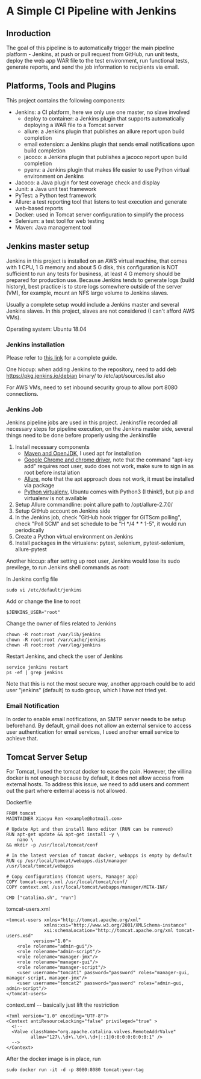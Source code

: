 # A Simple CI Pipeline with Jenkins


## Inroduction

The goal of this pipeline is to automatically trigger the main pipeline platform - Jenkins, at push or pull request from GitHub, run unit tests, deploy the web app WAR file to the test environment, run functional tests, generate reports, and send the job information to recipients via email.


## Platforms, Tools and Plugins

This project contains the following components:

* Jenkins: a CI platform, here we only use one master, no slave involved
    - deploy to container: a Jenkins plugin that supports automatically deploying a WAR file to a Tomcat server
    - allure: a Jenkins plugin that publishes an allure report upon build completion 
    - email extension: a Jenkins plugin that sends email notifications upon build completion
    - jacoco: a Jenkins plugin that publishes a jacoco report upon build completion 
    - pyenv: a Jenkins plugin that makes life easier to use Python virtual environment on Jenkins  
* Jacoco: a Java plugin for test coverage check and display
* Junit: a Java unit test framework
* PyTest: a Python test framework
* Allure: a test reporting tool that listens to test execution and generate web-based reports 
* Docker: used in Tomcat server configuration to simplify the process
* Selenium: a test tool for web testing
* Maven: Java management tool


## Jenkins master setup 

Jenkins in this project is installed on an AWS virtual machine, that comes with 1 CPU, 1 G memory and about 5 G disk, this configuration is NOT sufficient to run any tests for business, at least 4 G memory should be prepared for production use. Because Jenkins tends to generate logs (build history), best practice is to store logs somewhere outside of the server (VM), for example, mount an NFS large volume to Jenkins slaves.

Usually a complete setup would include a Jenkins master and several Jenkins slaves. In this project, slaves are not considered (I can't afford AWS VMs). 

Operating system: Ubuntu 18.04

### Jenkins installation

Please refer to [this link](https://www.digitalocean.com/community/tutorials/how-to-install-jenkins-on-ubuntu-18-04) for a complete guide.

One hiccup: when adding Jenkins to the repository, need to add deb https://pkg.jenkins.io/debian binary/ to /etc/apt/sources.list also 

For AWS VMs, need to set inbound security group to allow port 8080 connections.

### Jenkins Job 

Jenkins pipeline jobs are used in this project. Jenkinsfile recorded all necessary steps for pipeline execution, on the Jenkins master side, several things need to be done before properly using the Jenkinsfile

1. Install necessary components
    - [Maven and OpenJDK](https://www.hostinger.com/tutorials/how-to-install-maven-on-ubuntu-18-04/), I used apt for installation
    - [Google Chrome and chrome driver](https://tecadmin.net/setup-selenium-chromedriver-on-ubuntu/), note that the command "apt-key add" requires root user, sudo does not work, make sure to sign in as root before installation
    - [Allure](https://askubuntu.com/questions/1168821/allure-report-installed-but-not-findable), note that the apt approach does not work, it must be installed via package 
    - [Python virtualenv](https://linoxide.com/linux-how-to/setup-python-virtual-environment-ubuntu/), Ubuntu comes with Python3 (I think!), but pip and virtualenv is not available 
2. Setup Allure commandline: point allure path to /opt/allure-2.7.0/ 
3. Setup GitHub account on Jenkins side 
4. In the Jenkins job, check "GitHub hook trigger for GITScm polling", check "Poll SCM" and set schedule to be "H */4 * * 1-5", it would run periodically
5. Create a Python virtual environment on Jenkins 
6. Install packages in the virtualenv: pytest, selenium, pytest-selenium, allure-pytest

Another hiccup: after setting up root user, Jenkins would lose its sudo previlege, to run Jenkins shell commands as root:

In Jenkins config file
```
sudo vi /etc/default/jenkins
```

Add or change the line to root
```
$JENKINS_USER="root"
```

Change the owner of files related to Jenkins
```
chown -R root:root /var/lib/jenkins
chown -R root:root /var/cache/jenkins
chown -R root:root /var/log/jenkins
```

Restart Jenkins, and check the user of Jenkins
```
service jenkins restart
ps -ef | grep jenkins
```

Note that this is not the most secure way, another approach could be to add user "jenkins" (default) to sudo group, which I have not tried yet.

### Email Notification 

In order to enable email notifications, an SMTP server needs to be setup beforehand. By default, gmail does not allow an external service to access user authentication for email services, I used another email service to achieve that. 

## Tomcat Server Setup 

For Tomcat, I used the tomcat docker to ease the pain. However, the villina docker is not enough because by default, it does not allow access from external hosts. To address this issue, we need to add users and comment out the part where external acess is not allowed.

Dockerfile
```
FROM tomcat
MAINTAINER Xiaoyu Ren <example@hotmail.com>

# Update Apt and then install Nano editor (RUN can be removed)
RUN apt-get update && apt-get install -y \
    nano \
&& mkdir -p /usr/local/tomcat/conf

# In the latest version of tomcat docker, webapps is empty by default
RUN cp /usr/local/tomcat/webapps.dist/manager /usr/local/tomcat/webapps

# Copy configurations (Tomcat users, Manager app)
COPY tomcat-users.xml /usr/local/tomcat/conf/
COPY context.xml /usr/local/tomcat/webapps/manager/META-INF/

CMD ["catalina.sh", "run"]
```

tomcat-users.xml
```
<tomcat-users xmlns="http://tomcat.apache.org/xml"
              xmlns:xsi="http://www.w3.org/2001/XMLSchema-instance"
              xsi:schemaLocation="http://tomcat.apache.org/xml tomcat-users.xsd"
	      version="1.0">
    <role rolename="admin-gui"/>
    <role rolename="admin-script"/>
    <role rolename="manager-jmx"/>
    <role rolename="manager-gui"/>
    <role rolename="manager-script"/>
    <user username="tomcat1" password="password" roles="manager-gui, manager-script, manager-jmx"/>
    <user username="tomcat2" password="password" roles="admin-gui, admin-script"/>
</tomcat-users>
```

context.xml -- basically just lift the restriction 
```
<?xml version="1.0" encoding="UTF-8"?>
<Context antiResourceLocking="false" privileged="true" >
  <!--
  <Valve className="org.apache.catalina.valves.RemoteAddrValve"
         allow="127\.\d+\.\d+\.\d+|::1|0:0:0:0:0:0:0:1" />
  -->
</Context>
```

After the docker image is in place, run
```
sudo docker run -it -d -p 8080:8080 tomcat:your-tag
```
